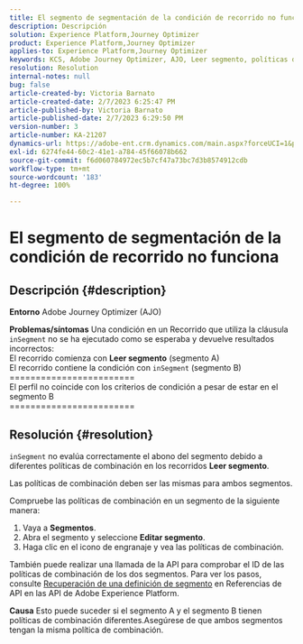 ```yaml
---
title: El segmento de segmentación de la condición de recorrido no funciona
description: Descripción
solution: Experience Platform,Journey Optimizer
product: Experience Platform,Journey Optimizer
applies-to: Experience Platform,Journey Optimizer
keywords: KCS, Adobe Journey Optimizer, AJO, Leer segmento, políticas de combinación, cláusula inSegment
resolution: Resolution
internal-notes: null
bug: false
article-created-by: Victoria Barnato
article-created-date: 2/7/2023 6:25:47 PM
article-published-by: Victoria Barnato
article-published-date: 2/7/2023 6:29:50 PM
version-number: 3
article-number: KA-21207
dynamics-url: https://adobe-ent.crm.dynamics.com/main.aspx?forceUCI=1&pagetype=entityrecord&etn=knowledgearticle&id=b8c3cbd1-14a7-ed11-aad1-6045bd0065f9
exl-id: 6274fe44-60c2-41e1-a784-45f66078b662
source-git-commit: f6d060784972ec5b7cf47a73bc7d3b8574912cdb
workflow-type: tm+mt
source-wordcount: '183'
ht-degree: 100%

---
```


# El segmento de segmentación de la condición de recorrido no funciona

## Descripción {#description}

<b>Entorno</b>
Adobe Journey Optimizer (AJO)


<b>Problemas/síntomas</b>
Una condición en un Recorrido que utiliza la cláusula `inSegment` no se ha ejecutado como se esperaba y devuelve resultados incorrectos:
<br>El recorrido comienza con <b>Leer segmento</b> (segmento A)
<br>El recorrido contiene la condición con `inSegment` (segmento B)
<br>========================
<br>El perfil no coincide con los criterios de condición a pesar de estar en el segmento B
<br>========================

## Resolución {#resolution}


`inSegment` no evalúa correctamente el abono del segmento debido a diferentes políticas de combinación en los recorridos <b>Leer segmento</b>.

Las políticas de combinación deben ser las mismas para ambos segmentos.

Compruebe las políticas de combinación en un segmento de la siguiente manera:

1. Vaya a <b>Segmentos</b>.
2. Abra el segmento y seleccione <b>Editar segmento</b>.
3. Haga clic en el icono de engranaje y vea las políticas de combinación.


También puede realizar una llamada de la API para comprobar el ID de las políticas de combinación de los dos segmentos. Para ver los pasos, consulte [Recuperación de una definición de segmento](https://developer.adobe.com/experience-platform-apis/references/segmentation/#tag/Segment-definitions/operation/retrieveSegmentDefinitionById) en Referencias de API en las API de Adobe Experience Platform.


<b>Causa</b>
Esto puede suceder si el segmento A y el segmento B tienen políticas de combinación diferentes.Asegúrese de que ambos segmentos tengan la misma política de combinación.
